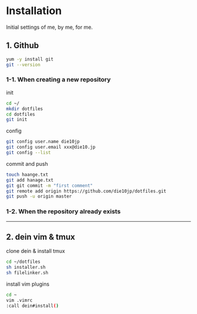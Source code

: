 # Installation
Initial settings of me, by me, for me.
## 1. Github
```bash
yum -y install git
git --version
```

### 1-1. When creating a new repository
init
```bash
cd ~/
mkdir dotfiles
cd dotfiles
git init
```

config
```bash
git config user.name die10jp
git config user.email xxx@die10.jp
git config --list
```

commit and push
```bash
touch haange.txt
git add hanage.txt
git git commit -m "first comment"
git remote add origin https://github.com/die10jp/dotfiles.git
git push -u origin master
```

### 1-2. When the repository already exists

---

## 2. dein vim & tmux
clone dein & install tmux
```bash
cd ~/dotfiles
sh installer.sh
sh filelinker.sh
```

install vim plugins
```bash
cd ~
vim .vimrc
:call dein#install()
```
